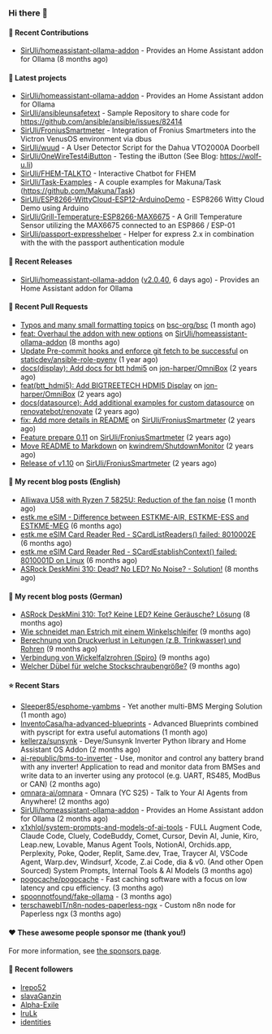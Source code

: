 ### Hi there 👋

#### 👷 Recent Contributions

- [SirUli/homeassistant-ollama-addon](https://github.com/SirUli/homeassistant-ollama-addon) - Provides an Home Assistant addon for Ollama (8 months ago)

#### 🌱 Latest projects

- [SirUli/homeassistant-ollama-addon](https://github.com/SirUli/homeassistant-ollama-addon) - Provides an Home Assistant addon for Ollama
- [SirUli/ansibleunsafetext](https://github.com/SirUli/ansibleunsafetext) - Sample Repository to share code for https://github.com/ansible/ansible/issues/82414
- [SirUli/FroniusSmartmeter](https://github.com/SirUli/FroniusSmartmeter) - Integration of Fronius Smartmeters into the Victron VenusOS environment via dbus
- [SirUli/wuud](https://github.com/SirUli/wuud) - A User Detector Script for the Dahua VTO2000A Doorbell
- [SirUli/OneWireTest4iButton](https://github.com/SirUli/OneWireTest4iButton) - Testing the iButton (See Blog: https://wolf-u.li)
- [SirUli/FHEM-TALKTO](https://github.com/SirUli/FHEM-TALKTO) - Interactive Chatbot for FHEM
- [SirUli/Task-Examples](https://github.com/SirUli/Task-Examples) - A couple examples for Makuna/Task (https://github.com/Makuna/Task)
- [SirUli/ESP8266-WittyCloud-ESP12-ArduinoDemo](https://github.com/SirUli/ESP8266-WittyCloud-ESP12-ArduinoDemo) - ESP8266 Witty Cloud Demo using Arduino
- [SirUli/Grill-Temperature-ESP8266-MAX6675](https://github.com/SirUli/Grill-Temperature-ESP8266-MAX6675) - A Grill Temperature Sensor utilizing the MAX6675 connected to an ESP866 / ESP-01
- [SirUli/passport-expresshelper](https://github.com/SirUli/passport-expresshelper) - Helper for express 2.x in combination with the with the passport authentication module

#### 🔭 Recent Releases

- [SirUli/homeassistant-ollama-addon](https://github.com/SirUli/homeassistant-ollama-addon) ([v2.0.40](https://github.com/SirUli/homeassistant-ollama-addon/releases/tag/v2.0.40), 6 days ago) - Provides an Home Assistant addon for Ollama

#### 🔨 Recent Pull Requests

- [Typos and many small formatting topics](https://github.com/bsc-org/bsc/pull/1) on [bsc-org/bsc](https://github.com/bsc-org/bsc) (1 month ago)
- [feat: Overhaul the addon with new options](https://github.com/SirUli/homeassistant-ollama-addon/pull/93) on [SirUli/homeassistant-ollama-addon](https://github.com/SirUli/homeassistant-ollama-addon) (8 months ago)
- [Update Pre-commit hooks and enforce git fetch to be successful](https://github.com/staticdev/ansible-role-pyenv/pull/274) on [staticdev/ansible-role-pyenv](https://github.com/staticdev/ansible-role-pyenv) (1 year ago)
- [docs(display): Add docs for btt hdmi5](https://github.com/jon-harper/OmniBox/pull/129) on [jon-harper/OmniBox](https://github.com/jon-harper/OmniBox) (2 years ago)
- [feat(btt_hdmi5): Add BIGTREETECH HDMI5 Display](https://github.com/jon-harper/OmniBox/pull/128) on [jon-harper/OmniBox](https://github.com/jon-harper/OmniBox) (2 years ago)
- [docs(datasource): Add additional examples for custom datasource](https://github.com/renovatebot/renovate/pull/23558) on [renovatebot/renovate](https://github.com/renovatebot/renovate) (2 years ago)
- [fix: Add more details in README](https://github.com/SirUli/FroniusSmartmeter/pull/12) on [SirUli/FroniusSmartmeter](https://github.com/SirUli/FroniusSmartmeter) (2 years ago)
- [Feature prepare 0.11](https://github.com/SirUli/FroniusSmartmeter/pull/11) on [SirUli/FroniusSmartmeter](https://github.com/SirUli/FroniusSmartmeter) (2 years ago)
- [Move README to Markdown](https://github.com/kwindrem/ShutdownMonitor/pull/3) on [kwindrem/ShutdownMonitor](https://github.com/kwindrem/ShutdownMonitor) (2 years ago)
- [Release of v1.10](https://github.com/SirUli/FroniusSmartmeter/pull/7) on [SirUli/FroniusSmartmeter](https://github.com/SirUli/FroniusSmartmeter) (2 years ago)

#### 📜 My recent blog posts (English)

- [Alliwava U58 with Ryzen 7 5825U: Reduction of the fan noise](https://wolf-u.li/alliwava-u58-ryzen-7-5825u-fan-noise/) (1 month ago)
- [estk.me eSIM - Difference between ESTKME-AIR, ESTKME-ESS and ESTKME-MEG](https://wolf-u.li/estk-me-difference-between-air-dro-ess/) (6 months ago)
- [estk.me eSIM Card Reader Red - SCardListReaders() failed: 8010002E](https://wolf-u.li/estk-me-esim-card-reader-red-scardlistreaders-failed-8010002e/) (6 months ago)
- [estk.me eSIM Card Reader Red - SCardEstablishContext() failed: 8010001D on Linux](https://wolf-u.li/estk-me-esim-card-reader-red-scardestablishcontext-failed-8010001d/) (6 months ago)
- [ASRock DeskMini 310: Dead? No LED? No Noise? - Solution!](https://wolf-u.li/asrock-deskmini-310-dead-no-led-no-noise-solution/) (8 months ago)

#### 📜 My recent blog posts (German)

- [ASRock DeskMini 310: Tot? Keine LED? Keine Geräusche? Lösung](https://wolf-u.li/asrock-deskmini-310-tot-keine-led-keine-ger%C3%A4usche-loesung/) (8 months ago)
- [Wie schneidet man Estrich mit einem Winkelschleifer](https://wolf-u.li/wie-schneidet-man-estrich-mit-einem-winkelschleifer/) (9 months ago)
- [Berechnung von Druckverlust in Leitungen (z.B. Trinkwasser) und Rohren](https://wolf-u.li/berechnung-von-druckverlust-in-leitungen-trinkwasser-und-rohren/) (9 months ago)
- [Verbindung von Wickelfalzrohren (Spiro)](https://wolf-u.li/verbindung-von-wickelfalzrohren/) (9 months ago)
- [Welcher Dübel für welche Stockschraubengröße?](https://wolf-u.li/welcher-d%C3%BCbel-f%C3%BCr-welche-stockschraubengroesse/) (9 months ago)

#### ⭐ Recent Stars

- [Sleeper85/esphome-yambms](https://github.com/Sleeper85/esphome-yambms) - Yet another multi-BMS Merging Solution (1 month ago)
- [InventoCasa/ha-advanced-blueprints](https://github.com/InventoCasa/ha-advanced-blueprints) - Advanced Blueprints combined with pyscript for extra useful automations (1 month ago)
- [kellerza/sunsynk](https://github.com/kellerza/sunsynk) - Deye/Sunsynk Inverter Python library and Home Assistant OS Addon (2 months ago)
- [ai-republic/bms-to-inverter](https://github.com/ai-republic/bms-to-inverter) - Use, monitor and control any battery brand with any inverter! Application to read and monitor data from BMSes and write data to an inverter using any protocol (e.g. UART, RS485, ModBus or CAN) (2 months ago)
- [omnara-ai/omnara](https://github.com/omnara-ai/omnara) - Omnara (YC S25) - Talk to Your AI Agents from Anywhere! (2 months ago)
- [SirUli/homeassistant-ollama-addon](https://github.com/SirUli/homeassistant-ollama-addon) - Provides an Home Assistant addon for Ollama (2 months ago)
- [x1xhlol/system-prompts-and-models-of-ai-tools](https://github.com/x1xhlol/system-prompts-and-models-of-ai-tools) - FULL Augment Code, Claude Code, Cluely, CodeBuddy, Comet, Cursor, Devin AI, Junie, Kiro, Leap.new, Lovable, Manus Agent Tools, NotionAI, Orchids.app, Perplexity, Poke, Qoder, Replit, Same.dev, Trae, Traycer AI, VSCode Agent, Warp.dev, Windsurf, Xcode, Z.ai Code, dia &amp; v0. (And other Open Sourced) System Prompts, Internal Tools &amp; AI Models (3 months ago)
- [pogocache/pogocache](https://github.com/pogocache/pogocache) - Fast caching software with a focus on low latency and cpu efficiency. (3 months ago)
- [spoonnotfound/fake-ollama](https://github.com/spoonnotfound/fake-ollama) -  (3 months ago)
- [terschawebIT/n8n-nodes-paperless-ngx](https://github.com/terschawebIT/n8n-nodes-paperless-ngx) - Custom n8n node for Paperless ngx (3 months ago)

#### ❤️ These awesome people sponsor me (thank you!)


For more information, see [the sponsors page](https://github.com/sponsors/SirUli/).

#### 👯 Recent followers

- [lrepo52](https://github.com/lrepo52)
- [slavaGanzin](https://github.com/slavaGanzin)
- [Alpha-Exile](https://github.com/Alpha-Exile)
- [lruLk](https://github.com/lruLk)
- [identities](https://github.com/identities)
